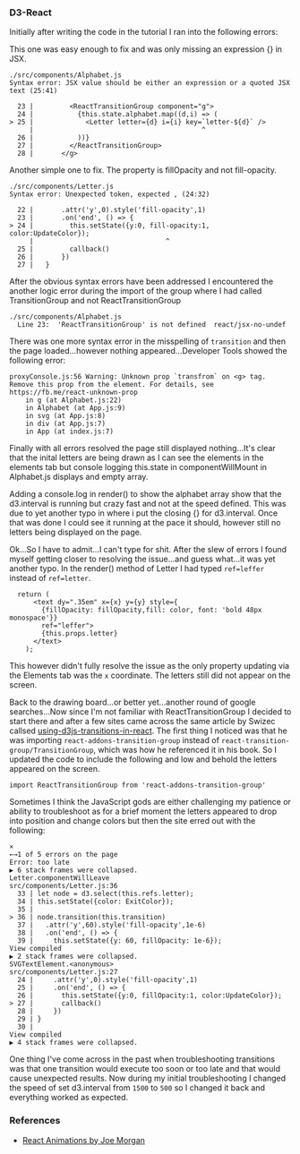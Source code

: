 ### D3-React

Initially after writing the code in the tutorial I ran into the following errors:

This one was easy enough to fix and was only missing an expression {} in JSX.
```
./src/components/Alphabet.js
Syntax error: JSX value should be either an expression or a quoted JSX text (25:41)

  23 |         <ReactTransitionGroup component="g"> 
  24 |           {this.state.alphabet.map((d,i) => (
> 25 |             <Letter letter={d} i={i} key=`letter-${d}` />
     |                                          ^
  26 |           ))}
  27 |         </ReactTransitionGroup>
  28 |       </g>
```



Another simple one to fix.  The property is fillOpacity and not fill-opacity. 
```
./src/components/Letter.js
Syntax error: Unexpected token, expected , (24:32)

  22 |       .attr('y',0).style('fill-opacity',1)
  23 |       .on('end', () => {
> 24 |         this.setState({y:0, fill-opacity:1, color:UpdateColor});
     |                                 ^
  25 |         callback()
  26 |       })
  27 |   }
```


After the obvious syntax errors have been addressed I encountered the another logic error during the import of the group where I had called TransitionGroup and not ReactTransitionGroup
```
./src/components/Alphabet.js
  Line 23:  'ReactTransitionGroup' is not defined  react/jsx-no-undef
```


There was one more syntax error in the misspelling of `transition` and then the page loaded...however nothing appeared...Developer Tools showed the following error:

```
proxyConsole.js:56 Warning: Unknown prop `transfrom` on <g> tag. Remove this prop from the element. For details, see https://fb.me/react-unknown-prop
    in g (at Alphabet.js:22)
    in Alphabet (at App.js:9)
    in svg (at App.js:8)
    in div (at App.js:7)
    in App (at index.js:7)
```


Finally with all errors resolved the page still displayed nothing...It's clear that the inital letters are being drawn as I can see the elements in the elements tab but console logging this.state in componentWillMount in Alphabet.js displays and empty array.

Adding a console.log in render() to show the alphabet array show that the d3.interval is running but crazy fast and not at the speed defined.  This was due to yet another typo in where i put the closing {} for d3.interval.  Once that was done I could see it running at the pace it should, however still no letters being displayed on the page.  

Ok...So I have to admit...I can't type for shit.  After the slew of errors I found myself getting closer to resolving the issue...and guess what...it was yet another typo.  In the render() method of Letter I had typed `ref=leffer` instead of `ref=letter`.  

```
  return (
      <text dy=".35em" x={x} y={y} style={
        {fillOpacity: fillOpacity,fill: color, font: 'bold 48px monospace'}}
        ref="leffer">
        {this.props.letter}
      </text>
    );
```

This however didn't fully resolve the issue as the only property updating via the Elements tab was the `x` coordinate.  The letters still did not appear on the screen.

Back to the drawing board...or better yet...another round of google searches...Now since I'm not familiar with ReactTransitionGroup I decided to start there and after a few sites came across the same article by Swizec callsed [using-d3js-transitions-in-react](https://swizec.com/blog/using-d3js-transitions-in-react/swizec/6797). The first thing I noticed was that he was importing `react-addons-transition-group` instead of `react-transition-group/TransitionGroup`, which was how he referenced it in his book.  So I updated the code to include the following and low and behold the letters appeared on the screen.  

```
import ReactTransitionGroup from 'react-addons-transition-group' 
```

Sometimes I think the JavaScript gods are either challenging my patience or ability to troubleshoot as for a brief moment the letters appeared to drop into position and change colors but then the site erred out with the following:

```
×
←→1 of 5 errors on the page
Error: too late
▶ 6 stack frames were collapsed.
Letter.componentWillLeave
src/components/Letter.js:36
  33 | let node = d3.select(this.refs.letter);
  34 | this.setState({color: ExitColor});
  35 | 
> 36 | node.transition(this.transition)
  37 |   .attr('y',60).style('fill-opacity',1e-6)
  38 |   .on('end', () => {
  39 |     this.setState({y: 60, fillOpacity: 1e-6});
View compiled
▶ 2 stack frames were collapsed.
SVGTextElement.<anonymous>
src/components/Letter.js:27
  24 |     .attr('y',0).style('fill-opacity',1)
  25 |     .on('end', () => {
  26 |       this.setState({y:0, fillOpacity:1, color:UpdateColor});
> 27 |       callback()
  28 |     })
  29 | }
  30 | 
View compiled
▶ 4 stack frames were collapsed.
```

One thing I've come across in the past when troubleshooting transitions was that one transition would execute too soon or too late and that would cause unexpected results.  Now during my initial troubleshooting I changed the speed of set d3.interval from `1500` to `500` so I changed it back and everything worked as expected. 

### References

- [React Animations by Joe Morgan](http://www.thejoemorgan.com/blog/2016/09/23/react-animations/)
